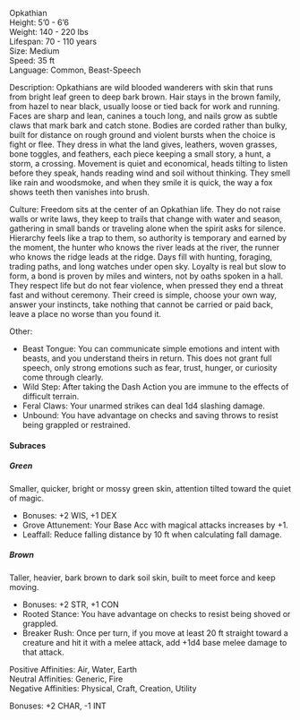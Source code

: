 Opkathian  
Height: 5’0 - 6’6  
Weight: 140 - 220 lbs  
Lifespan: 70 - 110 years  
Size: Medium  
Speed: 35 ft  
Language: Common, Beast-Speech

Description: Opkathians are wild blooded wanderers with skin that runs from bright leaf green to deep bark brown. Hair stays in the brown family, from hazel to near black, usually loose or tied back for work and running. Faces are sharp and lean, canines a touch long, and nails grow as subtle claws that mark bark and catch stone. Bodies are corded rather than bulky, built for distance on rough ground and violent bursts when the choice is fight or flee. They dress in what the land gives, leathers, woven grasses, bone toggles, and feathers, each piece keeping a small story, a hunt, a storm, a crossing. Movement is quiet and economical, heads tilting to listen before they speak, hands reading wind and soil without thinking. They smell like rain and woodsmoke, and when they smile it is quick, the way a fox shows teeth then vanishes into brush.

Culture: Freedom sits at the center of an Opkathian life. They do not raise walls or write laws, they keep to trails that change with water and season, gathering in small bands or traveling alone when the spirit asks for silence. Hierarchy feels like a trap to them, so authority is temporary and earned by the moment, the hunter who knows the river leads at the river, the runner who knows the ridge leads at the ridge. Days fill with hunting, foraging, trading paths, and long watches under open sky. Loyalty is real but slow to form, a bond is proven by miles and winters, not by oaths spoken in a hall. They respect life but do not fear violence, when pressed they end a threat fast and without ceremony. Their creed is simple, choose your own way, answer your instincts, take nothing that cannot be carried or paid back, leave a place no worse than you found it.

Other:
- Beast Tongue: You can communicate simple emotions and intent with beasts, and you understand theirs in return. This does not grant full speech, only strong emotions such as fear, trust, hunger, or curiosity come through clearly.
- Wild Step: After taking the Dash Action you are immune to the effects of difficult terrain.
- Feral Claws: Your unarmed strikes can deal 1d4 slashing damage.
- Unbound: You have advantage on checks and saving throws to resist being grappled or restrained.
#### Subraces
##### Green  
Smaller, quicker, bright or mossy green skin, attention tilted toward the quiet of magic.
- Bonuses: +2 WIS, +1 DEX
- Grove Attunement: Your Base Acc with magical attacks increases by +1.
- Leaffall: Reduce falling distance by 10 ft when calculating fall damage.
##### Brown  
Taller, heavier, bark brown to dark soil skin, built to meet force and keep moving.
- Bonuses: +2 STR, +1 CON
- Rooted Stance: You have advantage on checks to resist being shoved or grappled.
- Breaker Rush: Once per turn, if you move at least 20 ft straight toward a creature and hit it with a melee attack, add +1d4 base melee damage to that attack.

Positive Affinities: Air, Water, Earth  
Neutral Affinities: Generic, Fire  
Negative Affinities: Physical, Craft, Creation, Utility

Bonuses: +2 CHAR, -1 INT